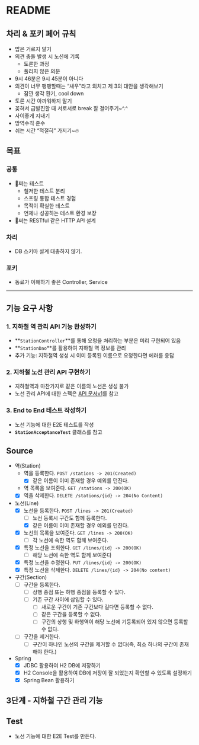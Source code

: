 # README

## 차리 & 포키 페어 규칙

- 밥은 거르지 말기
- 의견 충돌 발생 시 노션에 기록
    - 토론한 과정
    - 풀리지 않은 의문
- 9시 46분은 9시 45분이 아니다
- 의견이 너무 팽팽할때는 “새우”라고 외치고 제 3의 대안을 생각해보기
    - 잠깐 생각 환기, cool down
- 토론 시간 아까워하지 말기
- 꽂혀서 급발진할 때 서로서로 break 잘 걸어주기~^.^
- 사이좋게 지내기
- 방역수칙 준수
- 쉬는 시간 “적절히” 가지기~🔥

## 목표

### 공통

- 🐶쩌는 테스트
    - 철저한 테스트 분리
    - 스프링 통합 테스트 경험
    - 목적이 확실한 테스트
    - 언제나 성공하는 테스트 환경 보장
- 🐶쩌는 RESTful 같은 HTTP API 설계

### 차리

- DB 스키마 설계 대충하지 않기.

### 포키

- 동료가 이해하기 좋은 Controller, Service

---

## 기능 요구 사항

### 1. 지하철 역 관리 API 기능 완성하기

- **`StationController`**를 통해 요청을 처리하는 부분은 미리 구현되어 있음
- **`StationDao`**를 활용하여 지하철 역 정보를 관리
- 추가 기능: 지하철역 생성 시 이미 등록된 이름으로 요청한다면 에러를 응답

### 2. 지하철 노선 관리 API 구현하기

- 지하철역과 마찬가지로 같은 이름의 노선은 생성 불가
- 노선 관리 API에 대한 스펙은 [API 문서v1](https://techcourse-storage.s3.ap-northeast-2.amazonaws.com/d5c93e187919493da3280be44de0f17f#Line)를 참고

### 3. End to End 테스트 작성하기

- 노선 기능에 대한 E2E 테스트를 작성
- **`StationAcceptanceTest`** 클래스를 참고

## Source

- 역(Station)
    - 역을 등록한다. `POST /stations -> 201(Created)`
        - [x]  같은 이름이 이미 존재할 경우 예외를 던진다.
    - 역 목록을 보여준다. `GET /stations -> 200(OK)`
    - [x] 역을 삭제한다. `DELETE /stations/{id} -> 204(No Content)`
- 노선(Line)
    - [x]  노선을 등록한다. `POST /lines -> 201(Created)`
       - [ ] 노선 등록시 구간도 함께 등록한다. 
       - [x] 같은 이름이 이미 존재할 경우 예외를 던진다.
    - [x]  노선의 목록을 보여준다. `GET /lines -> 200(OK)`
       - [ ] 각 노선에 속한 역도 함께 보여준다. 
    - [x]  특정 노선을 조회한다. `GET /lines/{id} -> 200(OK)`
       - [ ] 해당 노선에 속한 역도 함께 보여준다
    - [x]  특정 노선을 수정한다. `PUT /lines/{id} -> 200(OK)`
    - [x]  특정 노선을 삭제한다. `DELETE /lines/{id} -> 204(No content)`
- 구간(Section)
  - [ ] 구간을 등록한다.
    - [ ] 상행 종점 또는 하행 종점을 등록할 수 있다.
    - [ ] 기존 구간 사이에 삽입할 수 있다.
      - [ ] 새로운 구간이 기존 구간보다 길다면 등록할 수 없다.
      - [ ] 같은 구간을 등록할 수 없다.
      - [ ] 구간의 상행 및 하행역이 해당 노선에 기등록되어 있지 않으면 등록할 수 없다.

  - [ ] 구간을 제거한다.
    - [ ] 구간이 하나인 노선의 구간을 제거할 수 없다(즉, 최소 하나의 구간이 존재해야 한다.)
  
- Spring
  - [x] JDBC 활용하여 H2 DB에 저장하기
  - [x] H2 Console을 활용하여 DB에 저장이 잘 되었는지 확인할 수 있도록 설정하기
  - [x] Spring Bean 활용하기

## 3단계 - 지하철 구간 관리 기능


## Test

- 노선 기능에 대한 E2E Test를 만든다.